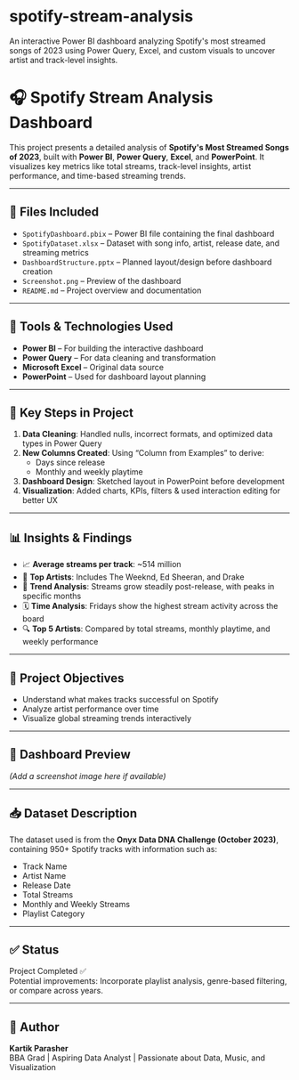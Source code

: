 # spotify-stream-analysis
An interactive Power BI dashboard analyzing Spotify's most streamed songs of 2023 using Power Query, Excel, and custom visuals to uncover artist and track-level insights.
# 🎧 Spotify Stream Analysis Dashboard

This project presents a detailed analysis of **Spotify's Most Streamed Songs of 2023**, built with **Power BI**, **Power Query**, **Excel**, and **PowerPoint**. It visualizes key metrics like total streams, track-level insights, artist performance, and time-based streaming trends.

---

## 📂 Files Included
- `SpotifyDashboard.pbix` – Power BI file containing the final dashboard
- `SpotifyDataset.xlsx` – Dataset with song info, artist, release date, and streaming metrics
- `DashboardStructure.pptx` – Planned layout/design before dashboard creation
- `Screenshot.png` – Preview of the dashboard
- `README.md` – Project overview and documentation

---

## 🔧 Tools & Technologies Used
- **Power BI** – For building the interactive dashboard
- **Power Query** – For data cleaning and transformation
- **Microsoft Excel** – Original data source
- **PowerPoint** – Used for dashboard layout planning

---

## 🧠 Key Steps in Project
1. **Data Cleaning**: Handled nulls, incorrect formats, and optimized data types in Power Query  
2. **New Columns Created**: Using “Column from Examples” to derive:
   - Days since release
   - Monthly and weekly playtime
3. **Dashboard Design**: Sketched layout in PowerPoint before development  
4. **Visualization**: Added charts, KPIs, filters & used interaction editing for better UX

---

## 📊 Insights & Findings
- 📈 **Average streams per track**: ~514 million  
- 🎤 **Top Artists**: Includes The Weeknd, Ed Sheeran, and Drake  
- 📆 **Trend Analysis**: Streams grow steadily post-release, with peaks in specific months  
- 🗓️ **Time Analysis**: Fridays show the highest stream activity across the board  
- 🔍 **Top 5 Artists**: Compared by total streams, monthly playtime, and weekly performance

---

## 📌 Project Objectives
- Understand what makes tracks successful on Spotify  
- Analyze artist performance over time  
- Visualize global streaming trends interactively

---

## 📸 Dashboard Preview

*(Add a screenshot image here if available)*

---

## 📥 Dataset Description
The dataset used is from the **Onyx Data DNA Challenge (October 2023)**, containing 950+ Spotify tracks with information such as:
- Track Name
- Artist Name
- Release Date
- Total Streams
- Monthly and Weekly Streams
- Playlist Category

---

## ✅ Status
Project Completed ✅  
Potential improvements: Incorporate playlist analysis, genre-based filtering, or compare across years.

---

## 💼 Author
**Kartik Parasher**  
BBA Grad | Aspiring Data Analyst | Passionate about Data, Music, and Visualization  

